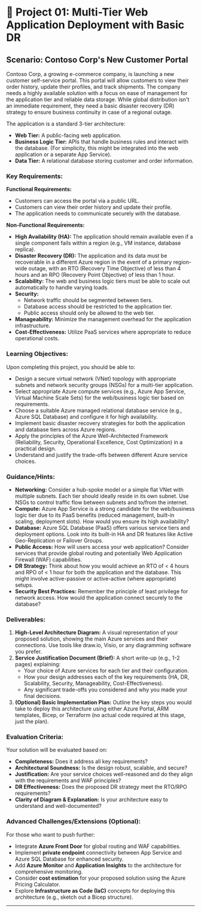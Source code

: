 # 🚀 Project 01: Multi-Tier Web Application Deployment with Basic DR

## Scenario: Contoso Corp's New Customer Portal

Contoso Corp, a growing e-commerce company, is launching a new customer self-service portal. This portal will allow customers to view their order history, update their profiles, and track shipments. The company needs a highly available solution with a focus on ease of management for the application tier and reliable data storage. While global distribution isn't an immediate requirement, they need a basic disaster recovery (DR) strategy to ensure business continuity in case of a regional outage.

The application is a standard 3-tier architecture:
* **Web Tier:** A public-facing web application.
* **Business Logic Tier:** APIs that handle business rules and interact with the database. (For simplicity, this might be integrated into the web application or a separate App Service).
* **Data Tier:** A relational database storing customer and order information.

### Key Requirements:

**Functional Requirements:**
* Customers can access the portal via a public URL.
* Customers can view their order history and update their profile.
* The application needs to communicate securely with the database.

**Non-Functional Requirements:**
* **High Availability (HA):** The application should remain available even if a single component fails within a region (e.g., VM instance, database replica).
* **Disaster Recovery (DR):** The application and its data must be recoverable in a different Azure region in the event of a primary region-wide outage, with an RTO (Recovery Time Objective) of less than 4 hours and an RPO (Recovery Point Objective) of less than 1 hour.
* **Scalability:** The web and business logic tiers must be able to scale out automatically to handle varying loads.
* **Security:**
    * Network traffic should be segmented between tiers.
    * Database access should be restricted to the application tier.
    * Public access should only be allowed to the web tier.
* **Manageability:** Minimize the management overhead for the application infrastructure.
* **Cost-Effectiveness:** Utilize PaaS services where appropriate to reduce operational costs.

### Learning Objectives:

Upon completing this project, you should be able to:

* Design a secure virtual network (VNet) topology with appropriate subnets and network security groups (NSGs) for a multi-tier application.
* Select appropriate Azure compute services (e.g., Azure App Service, Virtual Machine Scale Sets) for the web/business logic tier based on requirements.
* Choose a suitable Azure managed relational database service (e.g., Azure SQL Database) and configure it for high availability.
* Implement basic disaster recovery strategies for both the application and database tiers across Azure regions.
* Apply the principles of the Azure Well-Architected Framework (Reliability, Security, Operational Excellence, Cost Optimization) in a practical design.
* Understand and justify the trade-offs between different Azure service choices.

### Guidance/Hints:

* **Networking:** Consider a hub-spoke model or a simple flat VNet with multiple subnets. Each tier should ideally reside in its own subnet. Use NSGs to control traffic flow between subnets and to/from the internet.
* **Compute:** Azure App Service is a strong candidate for the web/business logic tier due to its PaaS benefits (reduced management, built-in scaling, deployment slots). How would you ensure its high availability?
* **Database:** Azure SQL Database (PaaS) offers various service tiers and deployment options. Look into its built-in HA and DR features like Active Geo-Replication or Failover Groups.
* **Public Access:** How will users access your web application? Consider services that provide global routing and potentially Web Application Firewall (WAF) capabilities.
* **DR Strategy:** Think about how you would achieve an RTO of < 4 hours and RPO of < 1 hour for both the application and the database. This might involve active-passive or active-active (where appropriate) setups.
* **Security Best Practices:** Remember the principle of least privilege for network access. How would the application connect securely to the database?

### Deliverables:

1.  **High-Level Architecture Diagram:** A visual representation of your proposed solution, showing the main Azure services and their connections. Use tools like draw.io, Visio, or any diagramming software you prefer.
2.  **Service Justification Document (Brief):** A short write-up (e.g., 1-2 pages) explaining:
    * Your choice of Azure services for each tier and their configuration.
    * How your design addresses each of the key requirements (HA, DR, Scalability, Security, Manageability, Cost-Effectiveness).
    * Any significant trade-offs you considered and why you made your final decisions.
3.  **(Optional) Basic Implementation Plan:** Outline the key steps you would take to deploy this architecture using either Azure Portal, ARM templates, Bicep, or Terraform (no actual code required at this stage, just the plan).

### Evaluation Criteria:

Your solution will be evaluated based on:

* **Completeness:** Does it address all key requirements?
* **Architectural Soundness:** Is the design robust, scalable, and secure?
* **Justification:** Are your service choices well-reasoned and do they align with the requirements and WAF principles?
* **DR Effectiveness:** Does the proposed DR strategy meet the RTO/RPO requirements?
* **Clarity of Diagram & Explanation:** Is your architecture easy to understand and well-documented?

### Advanced Challenges/Extensions (Optional):

For those who want to push further:

* Integrate **Azure Front Door** for global routing and WAF capabilities.
* Implement **private endpoint** connectivity between App Service and Azure SQL Database for enhanced security.
* Add **Azure Monitor** and **Application Insights** to the architecture for comprehensive monitoring.
* Consider **cost estimation** for your proposed solution using the Azure Pricing Calculator.
* Explore **Infrastructure as Code (IaC)** concepts for deploying this architecture (e.g., sketch out a Bicep structure).

---